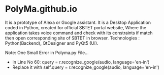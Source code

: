 # PolyMa.github.io
It is a prototype of Alexa or Google assistant. It is a Desktop Application coded in Python, created for official SBTET portal website, Where the application takes voice command and check with its constraints if match then open corresponding site of SBTET in browser. Technologies : Python(Backend), QtDesigner and PyQt5 (UI).

Note: One Small Error in Polyma.py File...
- In Line No 60: query = r.recognize_google(audio, language='en-in')
- Replace it with self.query = r.recognize_google(audio, language='en-in')
